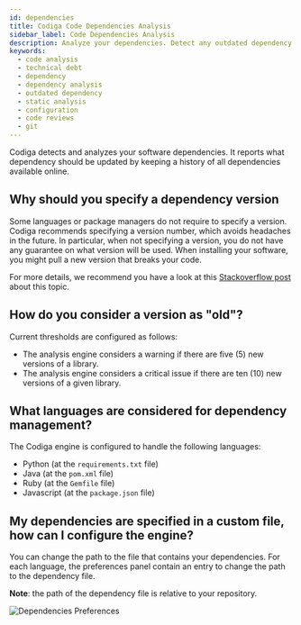 ```yaml
---
id: dependencies
title: Codiga Code Dependencies Analysis
sidebar_label: Code Dependencies Analysis
description: Analyze your dependencies. Detect any outdated dependency that might be unsafe or insecure and get notification to upgrade them.
keywords:
  - code analysis
  - technical debt
  - dependency
  - dependency analysis
  - outdated dependency
  - static analysis
  - configuration
  - code reviews
  - git
---
```


Codiga detects and analyzes your software dependencies. It reports
what dependency should be updated by keeping a history of all dependencies
available online.

## Why should you specify a dependency version

Some languages or package managers do not require to specify a version.
Codiga recommends specifying a version number, which avoids headaches
in the future. In particular, when not specifying a version, you do not
have any guarantee on what version will be used. When installing your software,
you might pull a new version that breaks your code.

For more details, we recommend you have a look at this
[Stackoverflow post](https://stackoverflow.com/questions/55052434/does-python-requirements-file-have-to-specify-version)
about this topic.

## How do you consider a version as "old"?

Current thresholds are configured as follows:

- The analysis engine considers a warning if there are five (5) new versions
  of a library.
- The analysis engine considers a critical issue if there are ten (10) new
  versions of a given library.

## What languages are considered for dependency management?

The Codiga engine is configured to handle the following languages:

- Python (at the `requirements.txt` file)
- Java (at the `pom.xml` file)
- Ruby (at the `Gemfile` file)
- Javascript (at the `package.json` file)

## My dependencies are specified in a custom file, how can I configure the engine?

You can change the path to the file that contains your dependencies.
For each language, the preferences panel contain an entry to change the path
to the dependency file.

**Note**: the path of the dependency file is relative to your repository.

![Dependencies Preferences](/img/dependencies-preferences.png)

